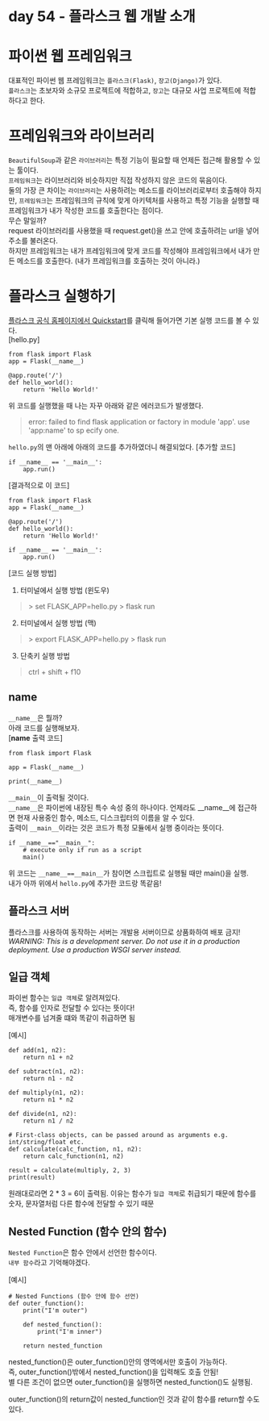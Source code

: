 # day 54 - 플라스크 웹 개발 소개

# 파이썬 웹 프레임워크
대표적인 파이썬 웹 프레임워크는 `플라스크(Flask)`, `장고(Django)`가 있다.  
`플라스크`는 초보자와 소규모 프로젝트에 적합하고, `장고`는 대규모 사업 프로젝트에 적합하다고 한다.  


# 프레임워크와 라이브러리
`BeautifulSoup`과 같은 `라이브러리`는 특정 기능이 필요할 때 언제든 접근해 활용할 수 있는 툴이다.  
`프레임워크`는 라이브러리와 비슷하지만 직접 작성하지 않은 코드의 묶음이다.  
둘의 가장 큰 차이는 `라이브러리`는 사용하려는 메소드를 라이브러리로부터 호출해야 하지만, 
`프레임워크`는 프레임워크의 규칙에 맞게 아키텍처를 사용하고 특정 기능을 실행할 때 프레임워크가 내가 작성한 코드를 호출한다는 점이다.  
무슨 말일까?  
request 라이브러리를 사용했을 때 request.get()을 쓰고 안에 호출하려는 url을 넣어 주소를 불러온다.  
하지만 프레임워크는 내가 프레임워크에 맞게 코드를 작성해야 프레임워크에서 내가 만든 메소드를 호출한다. (내가 프레임워크를 호출하는 것이 아니라.)  

# 플라스크 실행하기
[플라스크 공식 홈페이지에서 Quickstart](https://flask.palletsprojects.com/en/2.2.x/quickstart/)를 클릭해 들어가면 
기본 실행 코드를 볼 수 있다.  
[hello.py]  
```commandline
from flask import Flask
app = Flask(__name__)

@app.route('/')
def hello_world():
    return 'Hello World!'
```
위 코드를 실행했을 때 나는 자꾸 아래와 같은 에러코드가 발생했다.  
> error: failed to find flask application or factory in module 'app'. use 'app:name' to sp ecify one.  

`hello.py`의 맨 아래에 아래의 코드를 추가하였더니 해결되었다.
[추가할 코드]  
```commandline
if __name__ == '__main__':
    app.run()
```

[결과적으로 이 코드]  
```commandline
from flask import Flask
app = Flask(__name__)

@app.route('/')
def hello_world():
    return 'Hello World!'
    
if __name__ == '__main__':
    app.run()
```

[코드 실행 방법]  
1. 터미널에서 실행 방법 (윈도우)
> \> set FLASK_APP=hello.py
> \> flask run

2. 터미널에서 실행 방법 (맥)
> \> export FLASK_APP=hello.py
> \> flask run

3. 단축키 실행 방법
> ctrl + shift + f10

## __name__
`__name__`은 뭘까?  
아래 코드를 실행해보자.  
[__name__ 출력 코드]
```commandline
from flask import Flask

app = Flask(__name__)

print(__name__)
```
`__main__`이 출력될 것이다.  
`__name__`은 파이썬에 내장된 특수 속성 중의 하나이다. 언제라도 __name__에 접근하면 
현재 사용중인 함수, 메소드, 디스크립터의 이름을 알 수 있다.  
출력이 `__main__`이라는 것은 코드가 특정 모듈에서 실행 중이라는 뜻이다.  

```commandline
if __name__=="__main__":
    # execute only if run as a script
    main()
```
위 코드는 `__name__==__main__`가 참이면 스크립트로 실행될 때만 main()을 실행.  
내가 아까 위에서 `hello.py`에 추가한 코드랑 똑같음!  

## 플라스크 서버
플라스크를 사용하여 동작하는 서버는 개발용 서버이므로 상품화하여 배포 금지!  
*WARNING: This is a development server. Do not use it in a production deployment. Use a production WSGI server instead.*  

## 일급 객체
파이썬 함수는 `일급 객체`로 알려져있다.  
즉, 함수를 인자로 전달할 수 있다는 뜻이다!  
매개변수를 넘겨줄 떄와 똑같이 취급하면 됨  

[예시]  
```commandline
def add(n1, n2):
    return n1 + n2

def subtract(n1, n2):
    return n1 - n2

def multiply(n1, n2):
    return n1 * n2

def divide(n1, n2):
    return n1 / n2

# First-class objects, can be passed around as arguments e.g. int/string/float etc.
def calculate(calc_function, n1, n2):
    return calc_function(n1, n2)

result = calculate(multiply, 2, 3)
print(result)
```
원래대로라면 2 * 3 = 6이 출력됨.
이유는 함수가 `일급 객체`로 취급되기 때문에 함수를 숫자, 문자열처럼 다른 함수에 전달할 수 있기 때문

## Nested Function (함수 안의 함수)
`Nested Function`은 함수 안에서 선언한 함수이다.  
`내부 함수`라고 기억해야겠다.  

[예시]  
```commandline
# Nested Functions (함수 안에 함수 선언)
def outer_function():
    print("I'm outer")
    
    def nested_function():
        print("I'm inner")
    
    return nested_function
```
nested_function()은 outer_function()안의 영역에서만 호출이 가능하다.  
즉, outer_function()밖에서 nested_function()을 입력해도 호출 안됨!  
별 다른 조건이 없으면 outer_function()을 실행하면 nested_function()도 실행됨.  

outer_function()의 return값이 nested_function인 것과 같이 함수를 return할 수도 있다.  
